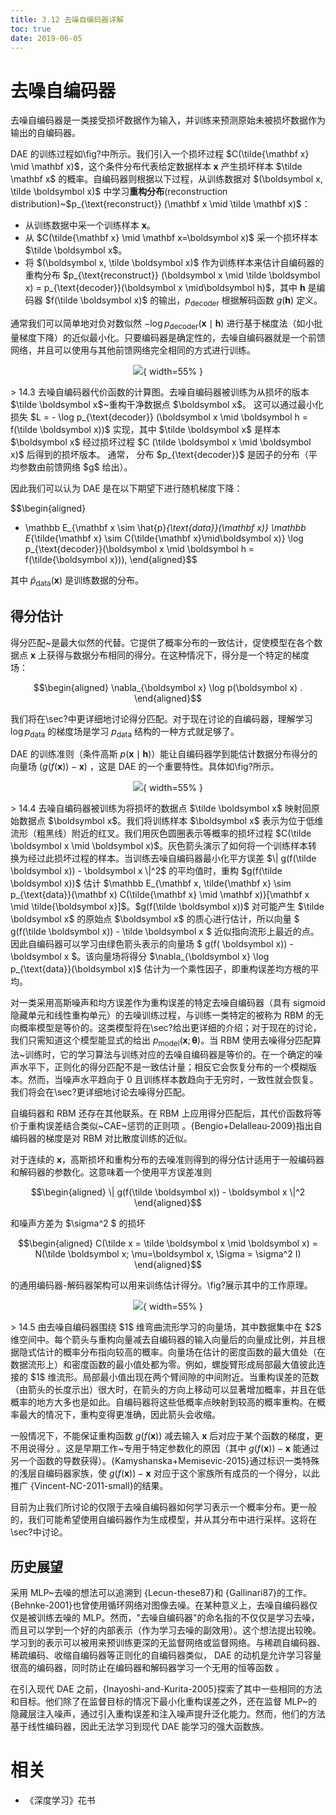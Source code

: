```yaml
---
title: 3.12 去噪自编码器详解
toc: true
date: 2019-06-05
---
```



# 去噪自编码器

去噪自编码器是一类接受损坏数据作为输入，并训练来预测原始未被损坏数据作为输出的自编码器。


DAE 的训练过程如\fig?中所示。我们引入一个损坏过程 $C(\tilde{\mathbf x} \mid \mathbf x)$，这个条件分布代表给定数据样本 $\mathbf x$ 产生损坏样本 $\tilde \mathbf x$ 的概率。自编码器则根据以下过程，从训练数据对 $(\boldsymbol x, \tilde \boldsymbol x)$ 中学习**重构分布**(reconstruction distribution)~$p_{\text{reconstruct}} (\mathbf x \mid \tilde \mathbf x)$：



+ 从训练数据中采一个训练样本 $\boldsymbol x$。
+ 从 $C(\tilde{\mathbf x} \mid \mathbf x=\boldsymbol x)$ 采一个损坏样本 $\tilde \boldsymbol x$。
+ 将 $(\boldsymbol x, \tilde \boldsymbol x)$ 作为训练样本来估计自编码器的重构分布
$p_{\text{reconstruct}} (\boldsymbol x \mid \tilde \boldsymbol x) = p_{\text{decoder}}(\boldsymbol x \mid\boldsymbol h)$，其中 $\boldsymbol h$ 是编码器 $f(\tilde \boldsymbol x)$ 的输出，$p_{\text{decoder}}$ 根据解码函数 $g(\boldsymbol h)$ 定义。


通常我们可以简单地对负对数似然 $-\log p_{\text{decoder}} (\boldsymbol x \mid \boldsymbol h)$ 进行基于梯度法（如小批量梯度下降）的近似最小化。只要编码器是确定性的，去噪自编码器就是一个前馈网络，并且可以使用与其他前馈网络完全相同的方式进行训练。



<center>

![](http://images.iterate.site/blog/image/20190718/TRBAfaJNvPtp.png?imageslim){ width=55% }

</center>
> 14.3 去噪自编码器代价函数的计算图。去噪自编码器被训练为从损坏的版本 $\tilde \boldsymbol x$~重构干净数据点 $\boldsymbol x$。
这可以通过最小化损失 $L = - \log p_{\text{decoder}} (\boldsymbol x \mid \boldsymbol h = f(\tilde \boldsymbol x))$ 实现，其中 $\tilde \boldsymbol x$ 是样本 $\boldsymbol x$ 经过损坏过程 $C (\tilde \boldsymbol x \mid \boldsymbol x)$ 后得到的损坏版本。
通常， 分布 $p_{\text{decoder}}$ 是因子的分布（平均参数由前馈网络 $g$ 给出）。



因此我们可以认为 DAE 是在以下期望下进行随机梯度下降：


$$\begin{aligned}
   - \mathbb E_{\mathbf x \sim \hat{p}_{\text{data}}(\mathbf x)} \mathbb E_{\tilde{\mathbf x} \sim C(\tilde{\mathbf x}\mid\boldsymbol x)} \log p_{\text{decoder}}(\boldsymbol x \mid \boldsymbol h = f(\tilde{\boldsymbol x})),
\end{aligned}$$


其中 $\hat{p}_{\text{data}}(\boldsymbol x)$ 是训练数据的分布。



## 得分估计

得分匹配~是最大似然的代替。它提供了概率分布的一致估计，促使模型在各个数据点 $\boldsymbol x$ 上获得与数据分布相同的得分。在这种情况下，得分是一个特定的梯度场：


$$\begin{aligned}
 \nabla_{\boldsymbol x} \log p(\boldsymbol x) .
\end{aligned}$$

我们将在\sec?中更详细地讨论得分匹配。对于现在讨论的自编码器，理解学习 $\log p_{\text{data}}$ 的梯度场是学习 $p_{\text{data}}$ 结构的一种方式就足够了。


DAE 的训练准则（条件高斯 $p(\boldsymbol x \mid \boldsymbol h)$）能让自编码器学到能估计数据分布得分的向量场 $(g(f(\boldsymbol x))-\boldsymbol x)$ ，这是 DAE 的一个重要特性。具体如\fig?所示。



<center>

![](http://images.iterate.site/blog/image/20190718/Yjig5xixzupc.png?imageslim){ width=55% }

</center>
> 14.4 去噪自编码器被训练为将损坏的数据点 $\tilde \boldsymbol x$ 映射回原始数据点 $\boldsymbol x$。我们将训练样本 $\boldsymbol x$ 表示为位于低维流形（粗黑线）附近的红叉。我们用灰色圆圈表示等概率的损坏过程 $C(\tilde \boldsymbol x \mid \boldsymbol x)$。灰色箭头演示了如何将一个训练样本转换为经过此损坏过程的样本。当训练去噪自编码器最小化平方误差 $\| g(f(\tilde \boldsymbol x)) - \boldsymbol x \|^2$ 的平均值时，重构 $g(f(\tilde \boldsymbol x))$ 估计 $\mathbb E_{\mathbf x, \tilde{\mathbf x} \sim p_{\text{data}}(\mathbf x) C(\tilde{\mathbf x} \mid \mathbf x)}[\mathbf x \mid \tilde{\boldsymbol x}]$。$g(f(\tilde \boldsymbol x))$ 对可能产生 $\tilde \boldsymbol x$ 的原始点 $\boldsymbol x$ 的质心进行估计，所以向量 $ g(f(\tilde \boldsymbol x)) - \tilde \boldsymbol x $ 近似指向流形上最近的点。因此自编码器可以学习由绿色箭头表示的向量场 $ g(f( \boldsymbol x)) -  \boldsymbol x $。该向量场将得分 $\nabla_{\boldsymbol x} \log p_{\text{data}}(\boldsymbol x)$ 估计为一个乘性因子，即重构误差均方根的平均。



对一类采用高斯噪声和均方误差作为重构误差的特定去噪自编码器（具有 sigmoid 隐藏单元和线性重构单元）的去噪训练过程，与训练一类特定的被称为 RBM 的无向概率模型是等价的。这类模型将在\sec?给出更详细的介绍；对于现在的讨论，我们只需知道这个模型能显式的给出 $p_{\text{model}}(\boldsymbol x; \boldsymbol \theta)$。当 RBM 使用去噪得分匹配算法~训练时，它的学习算法与训练对应的去噪自编码器是等价的。在一个确定的噪声水平下，正则化的得分匹配不是一致估计量；相反它会恢复分布的一个模糊版本。然而，当噪声水平趋向于 0 且训练样本数趋向于无穷时，一致性就会恢复。我们将会在\sec?更详细地讨论去噪得分匹配。


自编码器和 RBM 还存在其他联系。在 RBM 上应用得分匹配后，其代价函数将等价于重构误差结合类似~CAE~惩罚的正则项 。{Bengio+Delalleau-2009}指出自编码器的梯度是对 RBM 对比散度训练的近似。


对于连续的 $\boldsymbol x$，高斯损坏和重构分布的去噪准则得到的得分估计适用于一般编码器和解码器的参数化。这意味着一个使用平方误差准则



$$\begin{aligned}
 \| g(f(\tilde \boldsymbol x)) - \boldsymbol x \|^2
\end{aligned}$$

和噪声方差为 $\sigma^2 $ 的损坏

$$\begin{aligned}
 C(\tilde x = \tilde \boldsymbol x \mid \boldsymbol x) = N(\tilde \boldsymbol x; \mu=\boldsymbol x, \Sigma = \sigma^2 I)
\end{aligned}$$

的通用编码器-解码器架构可以用来训练估计得分。\fig?展示其中的工作原理。

<center>

![](http://images.iterate.site/blog/image/20190718/hIh8UihJMU72.png?imageslim){ width=55% }

</center>
> 14.5 由去噪自编码器围绕 $1$ 维弯曲流形学习的向量场，其中数据集中在 $2$ 维空间中。每个箭头与重构向量减去自编码器的输入向量后的向量成比例，并且根据隐式估计的概率分布指向较高的概率。向量场在估计的密度函数的最大值处（在数据流形上）和密度函数的最小值处都为零。例如，螺旋臂形成局部最大值彼此连接的 $1$ 维流形。局部最小值出现在两个臂间隙的中间附近。当重构误差的范数（由箭头的长度示出）很大时，在箭头的方向上移动可以显著增加概率，并且在低概率的地方大多也是如此。自编码器将这些低概率点映射到较高的概率重构。在概率最大的情况下，重构变得更准确，因此箭头会收缩。


一般情况下，不能保证重构函数 $g(f(\boldsymbol x))$ 减去输入 $\boldsymbol x$ 后对应于某个函数的梯度，更不用说得分 。这是早期工作~专用于特定参数化的原因（其中 $g(f(\boldsymbol x)) - \boldsymbol x$ 能通过另一个函数的导数获得）。{Kamyshanska+Memisevic-2015}通过标识一类特殊的浅层自编码器家族，使 $g(f(\boldsymbol x)) - \boldsymbol x$ 对应于这个家族所有成员的一个得分，以此推广 {Vincent-NC-2011-small}的结果。


目前为止我们所讨论的仅限于去噪自编码器如何学习表示一个概率分布。更一般的，我们可能希望使用自编码器作为生成模型，并从其分布中进行采样。这将在\sec?中讨论。



## 历史展望

采用 MLP~去噪的想法可以追溯到 {Lecun-these87}和 {Gallinari87}的工作。{Behnke-2001}也曾使用循环网络对图像去噪。在某种意义上，去噪自编码器仅仅是被训练去噪的 MLP。然而，"去噪自编码器"的命名指的不仅仅是学习去噪，而且可以学到一个好的内部表示（作为学习去噪的副效用）。这个想法提出较晚。学习到的表示可以被用来预训练更深的无监督网络或监督网络。与稀疏自编码器、稀疏编码、收缩自编码器等正则化的自编码器类似， DAE 的动机是允许学习容量很高的编码器，同时防止在编码器和解码器学习一个无用的恒等函数 。


在引入现代 DAE 之前，{Inayoshi-and-Kurita-2005}探索了其中一些相同的方法和目标。他们除了在监督目标的情况下最小化重构误差之外，还在监督 MLP~的隐藏层注入噪声，通过引入重构误差和注入噪声提升泛化能力。然而，他们的方法基于线性编码器，因此无法学习到现代 DAE 能学习的强大函数族。



# 相关

- 《深度学习》花书
